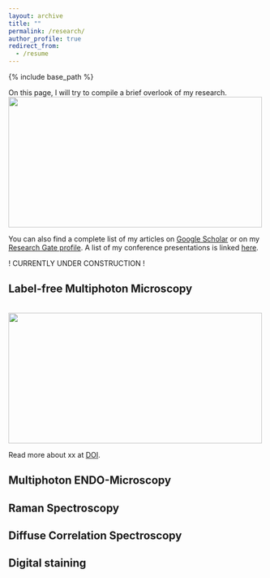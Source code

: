 ```yaml
---
layout: archive
title: ""
permalink: /research/
author_profile: true
redirect_from:
  - /resume
---
```


{% include base_path %}

On this page, I will try to compile a brief overlook of my research. 
<br/><img src='/images/samples_hardware_software.png' style="width:500px;height:257px;">

You can also find a complete list of my articles on [Google Scholar](https://scholar.google.com/citations?user=N4eY0x0AAAAJ&hl=en) or on my [Research Gate profile](https://www.researchgate.net/profile/Lucas-Kreiss). A list of my conference presentations is linked [here](https://lucaskreiss.github.io//conferences/).

! CURRENTLY UNDER CONSTRUCTION !

## Label-free Multiphoton Microscopy
<br/><img src='/images/MPM.png' style="width:500px;height:257px;">

Read more about xx at [DOI]().

## Multiphoton ENDO-Microscopy

## Raman Spectroscopy

## Diffuse Correlation Spectroscopy

## Digital staining
